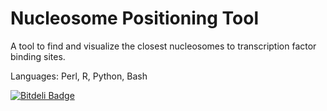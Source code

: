 Nucleosome Positioning Tool
=====================

A tool to find and visualize the closest nucleosomes to transcription factor binding sites.

Languages: Perl, R, Python, Bash


[![Bitdeli Badge](https://d2weczhvl823v0.cloudfront.net/enmalik/nucleosomepositioning/trend.png)](https://bitdeli.com/free "Bitdeli Badge")


